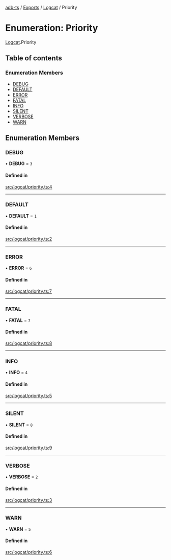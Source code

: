 [adb-ts](../README.md) / [Exports](../modules.md) / [Logcat](../modules/Logcat.md) / Priority

# Enumeration: Priority

[Logcat](../modules/Logcat.md).Priority

## Table of contents

### Enumeration Members

- [DEBUG](Logcat.Priority.md#debug)
- [DEFAULT](Logcat.Priority.md#default)
- [ERROR](Logcat.Priority.md#error)
- [FATAL](Logcat.Priority.md#fatal)
- [INFO](Logcat.Priority.md#info)
- [SILENT](Logcat.Priority.md#silent)
- [VERBOSE](Logcat.Priority.md#verbose)
- [WARN](Logcat.Priority.md#warn)

## Enumeration Members

### DEBUG

• **DEBUG** = ``3``

#### Defined in

[src/logcat/priority.ts:4](https://github.com/Maaaartin/adb-ts/blob/5393493/src/logcat/priority.ts#L4)

___

### DEFAULT

• **DEFAULT** = ``1``

#### Defined in

[src/logcat/priority.ts:2](https://github.com/Maaaartin/adb-ts/blob/5393493/src/logcat/priority.ts#L2)

___

### ERROR

• **ERROR** = ``6``

#### Defined in

[src/logcat/priority.ts:7](https://github.com/Maaaartin/adb-ts/blob/5393493/src/logcat/priority.ts#L7)

___

### FATAL

• **FATAL** = ``7``

#### Defined in

[src/logcat/priority.ts:8](https://github.com/Maaaartin/adb-ts/blob/5393493/src/logcat/priority.ts#L8)

___

### INFO

• **INFO** = ``4``

#### Defined in

[src/logcat/priority.ts:5](https://github.com/Maaaartin/adb-ts/blob/5393493/src/logcat/priority.ts#L5)

___

### SILENT

• **SILENT** = ``8``

#### Defined in

[src/logcat/priority.ts:9](https://github.com/Maaaartin/adb-ts/blob/5393493/src/logcat/priority.ts#L9)

___

### VERBOSE

• **VERBOSE** = ``2``

#### Defined in

[src/logcat/priority.ts:3](https://github.com/Maaaartin/adb-ts/blob/5393493/src/logcat/priority.ts#L3)

___

### WARN

• **WARN** = ``5``

#### Defined in

[src/logcat/priority.ts:6](https://github.com/Maaaartin/adb-ts/blob/5393493/src/logcat/priority.ts#L6)

